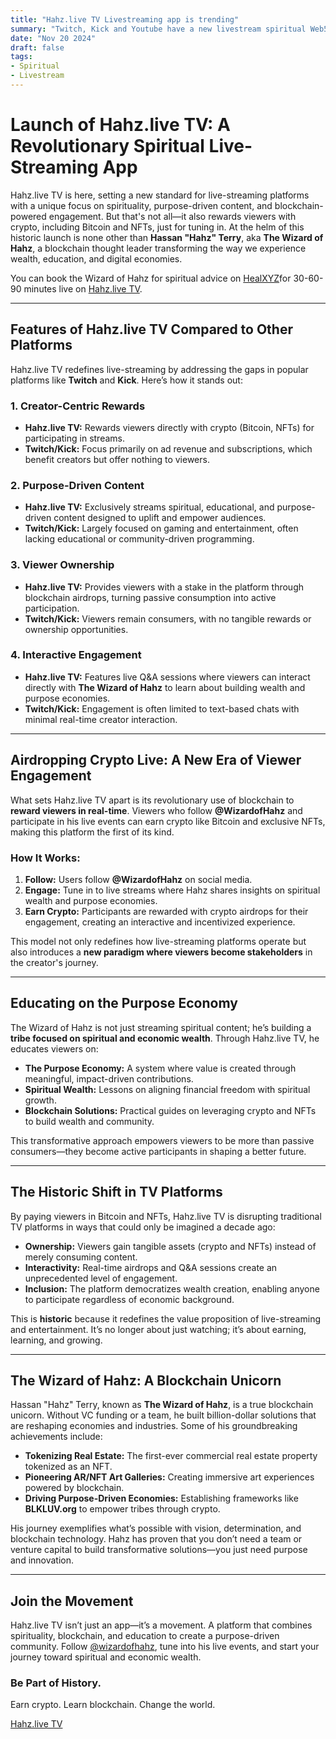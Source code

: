 ```yaml
---
title: "Hahz.live TV Livestreaming app is trending"
summary: "Twitch, Kick and Youtube have a new livestream spiritual Web5 competitor."
date: "Nov 20 2024"
draft: false
tags:
- Spiritual
- Livestream
---
```


# Launch of Hahz.live TV: A Revolutionary Spiritual Live-Streaming App

Hahz.live TV is here, setting a new standard for live-streaming platforms with a unique focus on spirituality, purpose-driven content, and blockchain-powered engagement. But that's not all—it also rewards viewers with crypto, including Bitcoin and NFTs, just for tuning in. At the helm of this historic launch is none other than **Hassan "Hahz" Terry**, aka **The Wizard of Hahz**, a blockchain thought leader transforming the way we experience wealth, education, and digital economies.

You can book the Wizard of Hahz for spiritual advice on [HealXYZ](https://healxyz.com)for 30-60-90 minutes live on [Hahz.live TV](https://tv.hahz.live).

---

## Features of Hahz.live TV Compared to Other Platforms

Hahz.live TV redefines live-streaming by addressing the gaps in popular platforms like **Twitch** and **Kick**. Here’s how it stands out:

### **1. Creator-Centric Rewards**
- **Hahz.live TV:** Rewards viewers directly with crypto (Bitcoin, NFTs) for participating in streams.
- **Twitch/Kick:** Focus primarily on ad revenue and subscriptions, which benefit creators but offer nothing to viewers.

### **2. Purpose-Driven Content**
- **Hahz.live TV:** Exclusively streams spiritual, educational, and purpose-driven content designed to uplift and empower audiences.
- **Twitch/Kick:** Largely focused on gaming and entertainment, often lacking educational or community-driven programming.

### **3. Viewer Ownership**
- **Hahz.live TV:** Provides viewers with a stake in the platform through blockchain airdrops, turning passive consumption into active participation.
- **Twitch/Kick:** Viewers remain consumers, with no tangible rewards or ownership opportunities.

### **4. Interactive Engagement**
- **Hahz.live TV:** Features live Q&A sessions where viewers can interact directly with **The Wizard of Hahz** to learn about building wealth and purpose economies.
- **Twitch/Kick:** Engagement is often limited to text-based chats with minimal real-time creator interaction.

---

## Airdropping Crypto Live: A New Era of Viewer Engagement

What sets Hahz.live TV apart is its revolutionary use of blockchain to **reward viewers in real-time**. Viewers who follow **@WizardofHahz** and participate in his live events can earn crypto like Bitcoin and exclusive NFTs, making this platform the first of its kind.

### **How It Works:**
1. **Follow:** Users follow **@WizardofHahz** on social media.
2. **Engage:** Tune in to live streams where Hahz shares insights on spiritual wealth and purpose economies.
3. **Earn Crypto:** Participants are rewarded with crypto airdrops for their engagement, creating an interactive and incentivized experience.

This model not only redefines how live-streaming platforms operate but also introduces a **new paradigm where viewers become stakeholders** in the creator's journey.

---

## Educating on the Purpose Economy

The Wizard of Hahz is not just streaming spiritual content; he’s building a **tribe focused on spiritual and economic wealth**. Through Hahz.live TV, he educates viewers on:
- **The Purpose Economy:** A system where value is created through meaningful, impact-driven contributions.
- **Spiritual Wealth:** Lessons on aligning financial freedom with spiritual growth.
- **Blockchain Solutions:** Practical guides on leveraging crypto and NFTs to build wealth and community.

This transformative approach empowers viewers to be more than passive consumers—they become active participants in shaping a better future.

---

## The Historic Shift in TV Platforms

By paying viewers in Bitcoin and NFTs, Hahz.live TV is disrupting traditional TV platforms in ways that could only be imagined a decade ago:
- **Ownership:** Viewers gain tangible assets (crypto and NFTs) instead of merely consuming content.
- **Interactivity:** Real-time airdrops and Q&A sessions create an unprecedented level of engagement.
- **Inclusion:** The platform democratizes wealth creation, enabling anyone to participate regardless of economic background.

This is **historic** because it redefines the value proposition of live-streaming and entertainment. It’s no longer about just watching; it’s about earning, learning, and growing.

---

## The Wizard of Hahz: A Blockchain Unicorn

Hassan "Hahz" Terry, known as **The Wizard of Hahz**, is a true blockchain unicorn. Without VC funding or a team, he built billion-dollar solutions that are reshaping economies and industries. Some of his groundbreaking achievements include:
- **Tokenizing Real Estate:** The first-ever commercial real estate property tokenized as an NFT.
- **Pioneering AR/NFT Art Galleries:** Creating immersive art experiences powered by blockchain.
- **Driving Purpose-Driven Economies:** Establishing frameworks like **BLKLUV.org** to empower tribes through crypto.

His journey exemplifies what’s possible with vision, determination, and blockchain technology. Hahz has proven that you don’t need a team or venture capital to build transformative solutions—you just need purpose and innovation.

---

## Join the Movement

Hahz.live TV isn’t just an app—it’s a movement. A platform that combines spirituality, blockchain, and education to create a purpose-driven community. Follow [@wizardofhahz](https://tiktok.com/@wizardofhahz), tune into his live events, and start your journey toward spiritual and economic wealth.

### **Be Part of History.**
Earn crypto. Learn blockchain. Change the world.

[Hahz.live TV](https://tv.hahz.live)

